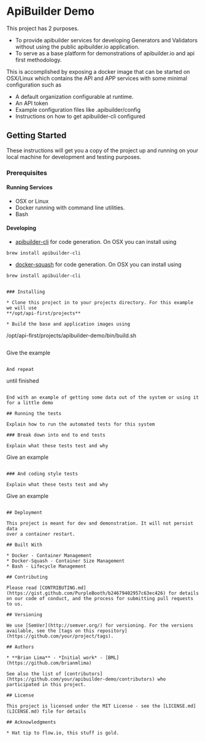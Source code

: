 # ApiBuilder Demo

This project has 2 purposes.
* To provide apibuilder services for developing Generators and Validators
 without using the public apibuilder.io application.
* To serve as a base platform for demonstrations of apibuilder.io and 
 api first methodology.

This is accomplished by exposing a docker image that can be started on 
OSX/Linux which contains the API and APP services with some minimal 
configuration such as

* A default organization configurable at runtime.
* An API token
* Example configuration files like .apibuilder/config
* Instructions on how to get apibuilder-cli configured  

## Getting Started

These instructions will get you a copy of the project up and running on your local machine for development and testing purposes.

### Prerequisites

#### Running Services

* OSX or Linux
* Docker running with command line utilities.
* Bash

#### Developing

* [apibuilder-cli](https://github.com/apicollective/apibuilder-cli) for 
code generation. On OSX you can install using 
```
brew install apibuilder-cli
```
* [docker-squash](https://github.com/apicollective/apibuilder-cli) for 
code generation. On OSX you can install using 
```
brew install apibuilder-cli


### Installing

* Clone this project in to your projects directory. For this example we will use 
**/opt/api-first/projects**

* Build the base and application images using 
```
/opt/api-first/projects/apibuilder-demo/bin/build.sh
```

```
Give the example
```

And repeat

```
until finished
```

End with an example of getting some data out of the system or using it for a little demo

## Running the tests

Explain how to run the automated tests for this system

### Break down into end to end tests

Explain what these tests test and why

```
Give an example
```

### And coding style tests

Explain what these tests test and why

```
Give an example
```

## Deployment

This project is meant for dev and demonstration. It will not persist data 
over a container restart. 

## Built With

* Docker - Container Management
* Docker-Squash - Container Size Management
* Bash - Lifecycle Management

## Contributing

Please read [CONTRIBUTING.md](https://gist.github.com/PurpleBooth/b24679402957c63ec426) for details on our code of conduct, and the process for submitting pull requests to us.

## Versioning

We use [SemVer](http://semver.org/) for versioning. For the versions available, see the [tags on this repository](https://github.com/your/project/tags). 

## Authors

* **Brian Lima** - *Initial work* - [BML](https://github.com/brianmlima)

See also the list of [contributors](https://github.com/your/apibuilder-demo/contributors) who participated in this project.

## License

This project is licensed under the MIT License - see the [LICENSE.md](LICENSE.md) file for details

## Acknowledgments

* Hat tip to flow.io, this stuff is gold.

